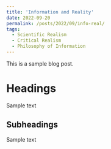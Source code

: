 ```yaml
---
title: 'Information and Reality'
date: 2022-09-20
permalink: /posts/2022/09/info-real/
tags:
  - Scientific Realism
  - Critical Realism
  - Philosophy of Information
---
```


This is a sample blog post.

Headings
======
Sample text

Subheadings
------
Sample text
